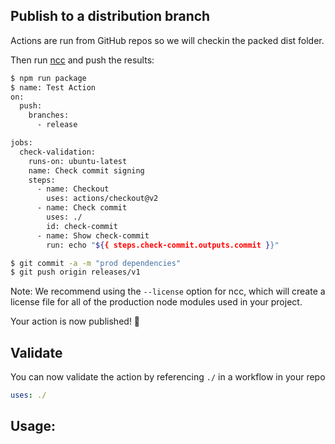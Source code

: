 
## Publish to a distribution branch

Actions are run from GitHub repos so we will checkin the packed dist folder. 

Then run [ncc](https://github.com/zeit/ncc) and push the results:
```bash
$ npm run package
$ name: Test Action
on:
  push:
    branches:
      - release

jobs:
  check-validation:
    runs-on: ubuntu-latest
    name: Check commit signing
    steps:
      - name: Checkout
        uses: actions/checkout@v2
      - name: Check commit
        uses: ./
        id: check-commit
      - name: Show check-commit
        run: echo "${{ steps.check-commit.outputs.commit }}"

$ git commit -a -m "prod dependencies"
$ git push origin releases/v1
```

Note: We recommend using the `--license` option for ncc, which will create a license file for all of the production node modules used in your project.

Your action is now published! :rocket: 

## Validate

You can now validate the action by referencing `./` in a workflow in your repo 

```yaml
uses: ./
```

## Usage:


